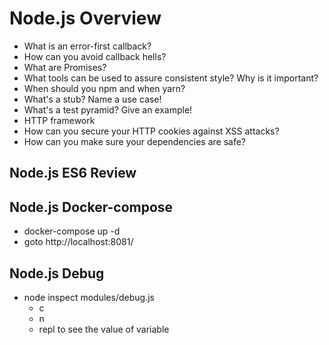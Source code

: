 # Node.js Overview
* What is an error-first callback?
* How can you avoid callback hells?
* What are Promises?
* What tools can be used to assure consistent style? Why is it important?
* When should you npm and when yarn?
* What's a stub? Name a use case!
* What's a test pyramid? Give an example!
* HTTP framework
* How can you secure your HTTP cookies against XSS attacks?
* How can you make sure your dependencies are safe?

## Node.js ES6 Review

## Node.js Docker-compose
* docker-compose up -d
* goto http://localhost:8081/

## Node.js Debug
* node inspect modules/debug.js
    * c
    * n
    * repl  to see the value of variable
